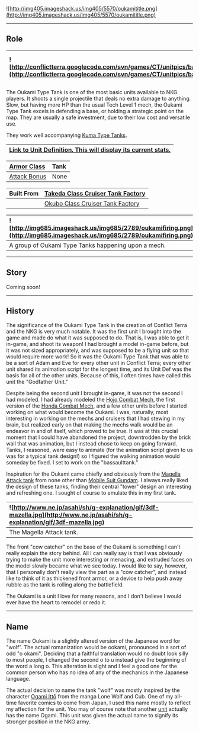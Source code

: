 ![http://img405.imageshack.us/img405/5570/oukamititle.png](http://img405.imageshack.us/img405/5570/oukamititle.png)


---


## Role ##

|![http://conflictterra.googlecode.com/svn/games/CT/unitpics/bassaulttank.png](http://conflictterra.googlecode.com/svn/games/CT/unitpics/bassaulttank.png)|Inexpensive, basic tank.  Fires light shells.|
|:--------------------------------------------------------------------------------------------------------------------------------------------------------|:--------------------------------------------|

The Oukami Type Tank is one of the most basic units available to NKG players.  It shoots a single projectile that deals no extra damage to anything.  Slow, but having more HP than the usual Tech Level 1 mech, the Oukami Type Tank excels in defending a base, or holding a strategic point on the map.  They are usually a safe investment, due to their low cost and versatile use.

They work well accompanying [Kuma Type Tanks](http://code.google.com/p/conflictterra/wiki/NKGKumaTypeTank).

|[Link to Unit Definition.  This will display its current stats.](http://code.google.com/p/conflictterra/source/browse/games/CT/units/bassaulttank.lua)|
|:-----------------------------------------------------------------------------------------------------------------------------------------------------|

|[Armor Class](http://code.google.com/p/conflictterra/wiki/ArmorSystem)|Tank|
|:---------------------------------------------------------------------|:---|
|[Attack Bonus](http://code.google.com/p/conflictterra/wiki/ArmorSystem)|None|

|Built From|[Takeda Class Cruiser Tank Factory](http://code.google.com/p/conflictterra/wiki/NKGTakedaClassCruiser)|
|:---------|:-----------------------------------------------------------------------------------------------------|
|  |[Okubo Class Cruiser Tank Factory](http://code.google.com/p/conflictterra/wiki/NKGOkuboClassCruiser)|

|![http://img685.imageshack.us/img685/2789/oukamifiring.png](http://img685.imageshack.us/img685/2789/oukamifiring.png)|
|:--------------------------------------------------------------------------------------------------------------------|
|A group of Oukami Type Tanks happening upon a mech.|


---


## Story ##
Coming soon!


---


## History ##
The significance of the Oukami Type Tank in the creation of Conflict Terra and the NKG is very much notable.  It was the first unit I brought into the game and made do what it was supposed to do.  That is, I was able to get it in-game, and shoot its weapon!  I had brought a model in-game before, but it was not sized appropriately, and was supposed to be a flying unit so that would require more work!  So it was the Oukami Type Tank that was able to be a sort of Adam and Eve for every other unit in Conflict Terra;  every other unit shared its animation script for the longest time, and its Unit Def was the basis for all of the other units.  Because of this, I often times have called this unit the "Godfather Unit."

Despite being the second unit I brought in-game, it was not the second I had modeled.  I had already modeled the [Hojo Combat Mech](http://code.google.com/p/conflictterra/wiki/NKGHojoCombatMech), the first version of the [Honda Combat Mech](http://code.google.com/p/conflictterra/wiki/NKGHondaCombatMech), and a few other units before I started working on what would become the Oukami.  I was, naturally, most interesting in working on the mechs and cruisers that I had stewing in my brain, but realized early on that making the mechs walk would be an endeavor in and of itself, which proved to be true.  It was at this crucial moment that I could have abandoned the project, downtrodden by the brick wall that was animation, but I instead chose to keep on going forward.  Tanks, I reasoned, were easy to animate (for the animation script given to us was for a typical tank design!) so I figured the walking animation would someday be fixed.  I set to work on the "bassaulttank."

Inspiration for the Oukami came chiefly and obviously from the [Magella Attack tank](http://en.wikipedia.org/wiki/Type_61_Tank#HT-01B_Magella_Attack) from none other than [Mobile Suit Gundam](http://en.wikipedia.org/wiki/Mobile_Suit_Gundam).  I always really liked the design of these tanks, finding their central "tower" design an interesting and refreshing one.  I sought of course to emulate this in my first tank.

|![http://www.ne.jp/asahi/sh/g-explanation/gif/3df-mazella.jpg](http://www.ne.jp/asahi/sh/g-explanation/gif/3df-mazella.jpg)|
|:--------------------------------------------------------------------------------------------------------------------------|
|The Magella Attack tank.|

The front "cow catcher" on the base of the Oukami is something I can't really explain the story behind.  All I can really say is that I was obviously trying to make the unit more interesting or menacing, and extruded faces on the model slowly became what we see today.  I would like to say, however, that I personally don't really view the part as a "cow catcher", and instead like to think of it as thickened front armor, or a device to help push away rubble as the tank is rolling along the battlefield.

The Oukami is a unit I love for many reasons, and I don't believe I would ever have the heart to remodel or redo it.


---


## Name ##
The name Oukami is a slightly altered version of the Japanese word for "wolf".  The actual romanization would be ookami, pronounced in a sort of odd "o okami".  Deciding that a faithful translation would no doubt look silly to most people, I changed the second o to u instead give the beginning of the word a long o.  This alteration is slight and I feel a good one for the common person who has no idea of any of the mechanics in the Japanese language.

The actual decision to name the tank "wolf" was mostly inspired by the character [Ogami Ittō](http://en.wikipedia.org/wiki/Ogami_Ittō) from the manga Lone Wolf and Cub.  One of my all-time favorite comics to come from Japan, I used this name mostly to reflect my affection for the unit.  You may of course note that another [unit](http://code.google.com/p/conflictterra/wiki/NKGOgamiTypeTank) actually has the name Ogami.  This unit was given the actual name to signify its stronger position in the NKG army.
